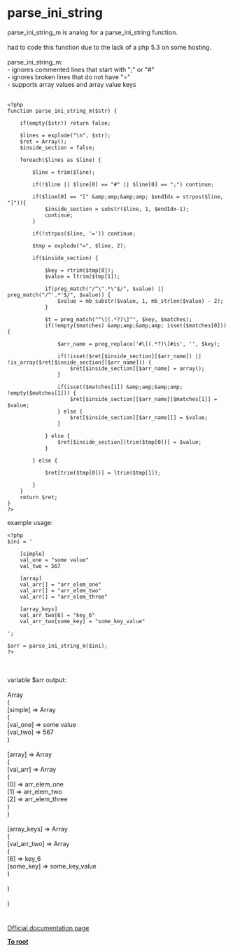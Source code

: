# parse_ini_string



parse_ini_string_m is analog for a parse_ini_string function.<br><br>had to code this function due to the lack of a php 5.3 on some hosting.<br><br>parse_ini_string_m:<br>- ignores commented lines that start with ";" or "#"<br>- ignores broken lines that do not have "="<br>- supports array values and array value keys<br><br>

```
<?php
function parse_ini_string_m($str) {
    
    if(empty($str)) return false;

    $lines = explode("\n", $str);
    $ret = Array();
    $inside_section = false;

    foreach($lines as $line) {
        
        $line = trim($line);

        if(!$line || $line[0] == "#" || $line[0] == ";") continue;
        
        if($line[0] == "[" &amp;amp;&amp;amp; $endIdx = strpos($line, "]")){
            $inside_section = substr($line, 1, $endIdx-1);
            continue;
        }

        if(!strpos($line, '=')) continue;

        $tmp = explode("=", $line, 2);

        if($inside_section) {
            
            $key = rtrim($tmp[0]);
            $value = ltrim($tmp[1]);

            if(preg_match("/^\".*\"$/", $value) || preg_match("/^'.*'$/", $value)) {
                $value = mb_substr($value, 1, mb_strlen($value) - 2);
            }

            $t = preg_match("^\[(.*?)\]^", $key, $matches);
            if(!empty($matches) &amp;amp;&amp;amp; isset($matches[0])) {

                $arr_name = preg_replace('#\[(.*?)\]#is', '', $key);

                if(!isset($ret[$inside_section][$arr_name]) || !is_array($ret[$inside_section][$arr_name])) {
                    $ret[$inside_section][$arr_name] = array();
                }

                if(isset($matches[1]) &amp;amp;&amp;amp; !empty($matches[1])) {
                    $ret[$inside_section][$arr_name][$matches[1]] = $value;
                } else {
                    $ret[$inside_section][$arr_name][] = $value;
                }

            } else {
                $ret[$inside_section][trim($tmp[0])] = $value;
            }            

        } else {
            
            $ret[trim($tmp[0])] = ltrim($tmp[1]);

        }
    }
    return $ret;
}
?>
```


example usage:



```
<?php
$ini = '

    [simple]
    val_one = "some value"
    val_two = 567

    [array]
    val_arr[] = "arr_elem_one"
    val_arr[] = "arr_elem_two"
    val_arr[] = "arr_elem_three"

    [array_keys]
    val_arr_two[6] = "key_6"
    val_arr_two[some_key] = "some_key_value"

';

$arr = parse_ini_string_m($ini);
?>
```
<br><br>variable $arr output:<br><br>Array<br>(<br>    [simple] =&gt; Array<br>    (<br>        [val_one] =&gt; some value<br>        [val_two] =&gt; 567<br>    )<br><br>    [array] =&gt; Array<br>    (<br>        [val_arr] =&gt; Array<br>        (<br>            [0] =&gt; arr_elem_one<br>            [1] =&gt; arr_elem_two<br>            [2] =&gt; arr_elem_three<br>        )<br>    )<br><br>    [array_keys] =&gt; Array<br>    (<br>        [val_arr_two] =&gt; Array<br>        (<br>            [6] =&gt; key_6<br>            [some_key] =&gt; some_key_value<br>        )<br><br>    )<br><br>)  

#

[Official documentation page](https://www.php.net/manual/en/function.parse-ini-string.php)

**[To root](/README.md)**